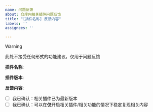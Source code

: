 ```yaml
---
name: 问题反馈
about: 仓库内相关插件问题反馈
title: "[插件名称] 反馈内容"
labels: ''
assignees: ''

---
```


> [!WARNING]
>
> 此处不接受任何形式的功能建议，仅用于问题反馈

**插件名称**: 

**插件版本**: 

**反馈内容**: 





- [ ] 我已确认：相关插件已为最新版本
- [ ] 我已确认：可以在**仅**开启相关插件/相关功能的情况下稳定复现相关内容
